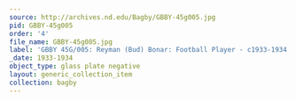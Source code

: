 ```yaml
---
source: http://archives.nd.edu/Bagby/GBBY-45g005.jpg
pid: GBBY-45g005
order: '4'
file_name: GBBY-45g005.jpg
label: 'GBBY 45G/005: Reyman (Bud) Bonar: Football Player - c1933-1934'
_date: 1933-1934
object_type: glass plate negative
layout: generic_collection_item
collection: bagby
---
```

